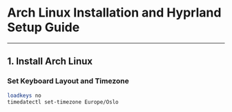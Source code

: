 # **Arch Linux Installation and Hyprland Setup Guide**

---

## **1. Install Arch Linux**

### **Set Keyboard Layout and Timezone**
```bash
loadkeys no
timedatectl set-timezone Europe/Oslo
